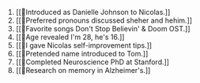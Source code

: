 1. [[🧠Introduced as Danielle Johnson to Nicolas.]]
2. [[🧠Preferred pronouns discussed sheher and hehim.]]
3. [[🧠Favorite songs Don't Stop Believin' & Doom OST.]]
4. [[🧠Age revealed I'm 28, he's 16.]]
5. [[🧠I gave Nicolas self-improvement tips.]]
6. [[🧠Pretended name introduced to Tom.]]
7. [[🧠Completed Neuroscience PhD at Stanford.]]
8. [[🧠Research on memory in Alzheimer's.]]
